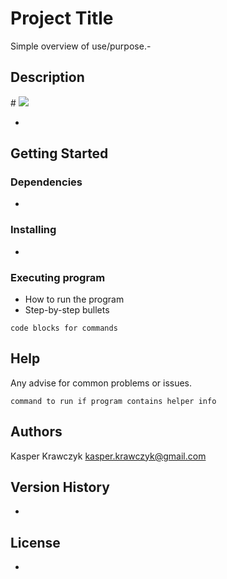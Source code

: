  
 # Project Title

Simple overview of use/purpose.-
## Description

﻿# ![](https://github.com/KasperKrawczyk/PathVisualiser/blob/BFS/PathVisualiser.gif)

-

## Getting Started

### Dependencies

-

### Installing

-

### Executing program

* How to run the program
* Step-by-step bullets
```
code blocks for commands
```

## Help

Any advise for common problems or issues.
```
command to run if program contains helper info
```

## Authors

Kasper Krawczyk
[kasper.krawczyk@gmail.com](kasper.krawczyk@gmail.com)

## Version History

-

## License
-

